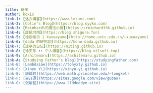 ```yaml
---
title: 链接
author: kokic
link-1: [洛衣博客](https://www.lozumi.com)
link-2: [Colin’s Blog](https://blog.oyyko.com)
link-3: [Reinhardt的魔法小屋](https://reinhardthk.github.io)
link-4: [废紙时雨](https://blog.shigure.fun)
link-5: [徐诩绫目 | Xuxuayame](http://home.ustc.edu.cn/~xuxuayame)
link-6: [dada 的研究站](https://kono-dada.github.io)
link-7: [迷亭的日记](https://m1ting.github.io)
link-8: [徐天乐 :: 个人博客](https://blog.xtlsoft.top)
link-9: [Ashitemaru](https://ashitemaru.github.io)
link-A: [Studying Father's blog](https://studyingfather.com)
link-B: [Lambdaiae](https://tonyxty.github.io)
link-C: [Xinyu Yi](https://xinyu-yi.github.io)
link-E: [唐珑珂](https://web.math.princeton.edu/~longket)
link-F: [辜开源](https://sites.google.com/view/gubao)
link-G: [张峻铭](https://www.llddeddym.site)
---
```


<script>

const content = document.querySelector("details");

const appendLinksTableRow = (table, array) => {
  const row = table.appendChild(document.createElement("tr"));
  const dataText = row.appendChild(document.createElement("td"));
  const dataLink = row.appendChild(document.createElement("td"));
  const anchor = dataLink.appendChild(document.createElement("a"));
  row.style.fontSize = "1em";
  row.style.whiteSpace = "nowrap";
  dataText.style.textAlign = "right";
  dataLink.style.padding = "0 1.5em";
  [dataText.textContent, anchor.textContent, anchor.href] = array;
}

const renderLinksTable = (...rows) => {
  const tableElement = document.createElement("table");
  content.appendChild(tableElement);
  tableElement.style.margin = "0";
  tableElement.style.overflow = "scroll";
  rows.forEach(x => appendLinksTableRow(tableElement, x));
}
</script>

<script>
renderLinksTable(
    [ "肖梁", "faculty.bicmr.pku.edu.cn/~lxiao", "http://faculty.bicmr.pku.edu.cn/~lxiao/index.htm" ]
  , [ "李文威的数学主页", "www.wwli.asia", "https://www.wwli.asia/index.php/zh" ]
  , [ "李超", "www.math.columbia.edu/~chaoli", "https://www.math.columbia.edu/~chaoli" ]
  , [ "蒋炎岩", "jyywiki.cn", "https://jyywiki.cn" ]
  , [ "望月新一＠数理研", "www.kurims.kyoto-u.ac.jp/~motizuki", "https://www.kurims.kyoto-u.ac.jp/~motizuki" ]
  , [ "斎藤 毅", "www.ms.u-tokyo.ac.jp/~t-saito", "https://www.ms.u-tokyo.ac.jp/~t-saito/j-index.html" ]
  , [ "James Milne", "www.jmilne.org", "https://www.jmilne.org" ]
  , [ "Jacob Lurie", "www.math.ias.edu/~lurie", "https://www.math.ias.edu/~lurie" ]
  , [ "Borcherds", "math.berkeley.edu/people/faculty/richard-e-borcherds", "https://math.berkeley.edu/people/faculty/richard-e-borcherds" ]
  , [ "Joseph Silverman", "www.math.brown.edu/johsilve", "https://www.math.brown.edu/johsilve" ]
  , [ "Don Zagier", "people.mpim-bonn.mpg.de/zagier", "https://people.mpim-bonn.mpg.de/zagier" ]
  , [ "Oleg Kiselyov", "okmij.org/ftp", "https://okmij.org/ftp" ]

  , [ "kerodon", "kerodon.net", "https://kerodon.net" ]
  , [ "The Rising Sea", "math.stanford.edu/~vakil/216blog", "http://math.stanford.edu/~vakil/216blog" ]
  , [ "The Stacks project", "stacks.math.columbia.edu", "https://stacks.math.columbia.edu" ]
  , [ "香蕉空间", "www.bananaspace.org", "https://www.bananaspace.org/wiki/%E9%A6%96%E9%A1%B5" ]
  , [ "$n$Lab", "ncatlab.org", "https://ncatlab.org/nlab/show/HomePage" ]
  , [ "LMFDB", "www.lmfdb.org", "https://www.lmfdb.org" ]
  , [ "Math Genealogy", "www.genealogy.math.ndsu.nodak.edu", "https://www.genealogy.math.ndsu.nodak.edu/index.php" ]
)
</script>
